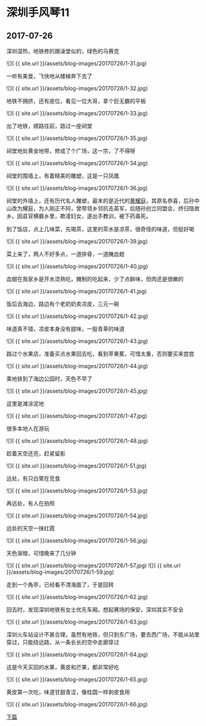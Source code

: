 深圳手风琴11
====================

2017-07-26
------------------------

深圳湿热，地铁修的跟澡堂似的，绿色的马赛克

![]( {{ site.url }}/assets/blog-images/20170726/1-31.jpg)

一听有美食，飞快地从楼梯奔下去了

![]( {{ site.url }}/assets/blog-images/20170726/1-32.jpg)

地铁不拥挤，还有座位，看见一位大哥，拿个巨无霸的平板

![]( {{ site.url }}/assets/blog-images/20170726/1-33.jpg)

出了地铁，顺路往前，路过一座祠堂

![]( {{ site.url }}/assets/blog-images/20170726/1-35.jpg)

祠堂地处黄金地带，修成了个广场，这一宗，了不得呀

![]( {{ site.url }}/assets/blog-images/20170726/1-34.jpg)

祠堂的围墙上，有着精美的雕塑，这是一只凤凰

![]( {{ site.url }}/assets/blog-images/20170726/1-36.jpg)

祠堂的外墙上，还有历代名人雕塑，最末的是近代的[黄耀庭](https://baike.baidu.com/item/%E9%BB%84%E8%80%80%E5%BA%AD)，其原名恭喜，后孙中山改为耀庭，为人刚正不阿，曾带领乡邻抗击英军，后随孙创立同盟会，终归隐故乡。因县官横霸乡里，欺凌妇女，遂出手教训，被下药毒死。

到了饭店，点上几味菜，先喝茶，这里的茶水是凉茶，很奇怪的味道，但挺好喝

![]( {{ site.url }}/assets/blog-images/20170726/1-39.jpg)

菜上来了，两人不好多点，一道排骨，一道腌血蚶

![]( {{ site.url }}/assets/blog-images/20170726/1-40.jpg)

血蚶在我家乡是开水烫熟吃，腌制的吃起来，少了点鲜味，但肉还是很嫩的

![]( {{ site.url }}/assets/blog-images/20170726/1-41.jpg)

饭后去海边，路边有个老奶奶卖凉皮，三元一碗

![]( {{ site.url }}/assets/blog-images/20170726/1-42.jpg)

味道真不错，凉皮本身没有甜味，一股青草的味道

![]( {{ site.url }}/assets/blog-images/20170726/1-43.jpg)

路过个水果店，准备买点水果回去吃，看到苹果蕉，可惜太重，否则要买来尝尝

![]( {{ site.url }}/assets/blog-images/20170726/1-44.jpg)

乘地铁到了海边公园时，天色不早了

![]( {{ site.url }}/assets/blog-images/20170726/1-45.jpg)

这里是滩涂泥地

![]( {{ site.url }}/assets/blog-images/20170726/1-47.jpg)

很多本地人在游玩

![]( {{ site.url }}/assets/blog-images/20170726/1-48.jpg)

趁着天空还亮，赶紧留影

![]( {{ site.url }}/assets/blog-images/20170726/1-51.jpg)

远处，有只白鹭在觅食

![]( {{ site.url }}/assets/blog-images/20170726/1-53.jpg)

再远处，有人在拍照

![]( {{ site.url }}/assets/blog-images/20170726/1-54.jpg)

远处的天空一抹红霞

![]( {{ site.url }}/assets/blog-images/20170726/1-56.jpg)

天色渐暗，可惜晚来了几分钟

![]( {{ site.url }}/assets/blog-images/20170726/1-57.jpg)
![]( {{ site.url }}/assets/blog-images/20170726/1-59.jpg)

走到一个角亭，已经看不清海面了，于是回转

![]( {{ site.url }}/assets/blog-images/20170726/1-62.jpg)

回去时，发现深圳地铁有女士优先车厢，想起赛场的保安，深圳其实不安全

![]( {{ site.url }}/assets/blog-images/20170726/1-63.jpg)

深圳火车站设计不甚合理，虽然有地铁，但只到东广场，要去西广场，不能从站里穿过，只能绕远路，从一条长长的空中走廊穿过

![]( {{ site.url }}/assets/blog-images/20170726/1-64.jpg)

这是今天买回的水果，黄皮和芒果，都非常好吃

![]( {{ site.url }}/assets/blog-images/20170726/1-65.jpg)

黄皮第一次吃，味道甘甜青涩，像桂圆一样剥皮食用

![]( {{ site.url }}/assets/blog-images/20170726/1-66.jpg)

[下篇](/2017/07/27/深圳东部华侨城1.html)